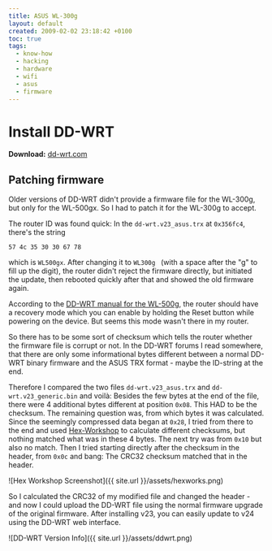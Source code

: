```yaml
---
title: ASUS WL-300g
layout: default
created: 2009-02-02 23:18:42 +0100
toc: true
tags:
  - know-how
  - hacking
  - hardware
  - wifi
  - asus
  - firmware
---
```

Install DD-WRT
==============

**Download:** [dd-wrt.com](http://www.dd-wrt.com/dd-wrtv2/down.php?path=downloads%2Fv24-sp1%2FConsumer%2FAsus%2FWL300g/)


Patching firmware
-----------------

Older versions of DD-WRT didn't provide a firmware file for the WL-300g, but only for the WL-500gx. So I had to patch it for the WL-300g to accept.

The router ID was found quick: In the `dd-wrt.v23_asus.trx` at `0x356fc4`, there's the string

```
57 4c 35 30 30 67 78
```

which is `WL500gx`. After changing it to `WL300g ` (with a space after the "g" to fill up the digit), the router didn't reject the firmware directly, but initiated the update, then rebooted quickly after that and showed the old firmware again.

According to the [DD-WRT manual for the WL-500g](http://www.dd-wrt.com/wiki/index.php/Installation#Asus_WL500G</u>.28Original.29), the router should have a recovery mode which you can enable by holding the Reset button while powering on the device. But seems this mode wasn't there in my router.

So there has to be some sort of checksum which tells the router whether the firmware file is corrupt or not. In the DD-WRT forums I read somewhere, that there are only some informational bytes different between a normal DD-WRT binary firmware and the ASUS TRX format - maybe the ID-string at the end.

Therefore I compared the two files `dd-wrt.v23_asus.trx` and `dd-wrt.v23_generic.bin` and voilà: Besides the few bytes at the end of the file, there were 4 additional bytes different at position `0x08`. This HAD to be the checksum. The remaining question was, from which bytes it was calculated. Since the seemingly compressed data began at `0x28`, I tried from there to the end and used [Hex-Workshop](http://www.hexworkshop.com/) to calculate different checksums, but nothing matched what was in these 4 bytes. The next try was from `0x10` but also no match. Then I tried starting directly after the checksum in the header, from `0x0c` and bang: The CRC32 checksum matched that in the header.

![Hex Workshop Screenshot]({{ site.url }}/assets/hexworks.png)

So I calculated the CRC32 of my modified file and changed the header - and now I could upload the DD-WRT file using the normal firmware upgrade of the original firmware. After installing v23, you can easily update to v24 using the DD-WRT web interface.

![DD-WRT Version Info]({{ site.url }}/assets/ddwrt.png)
